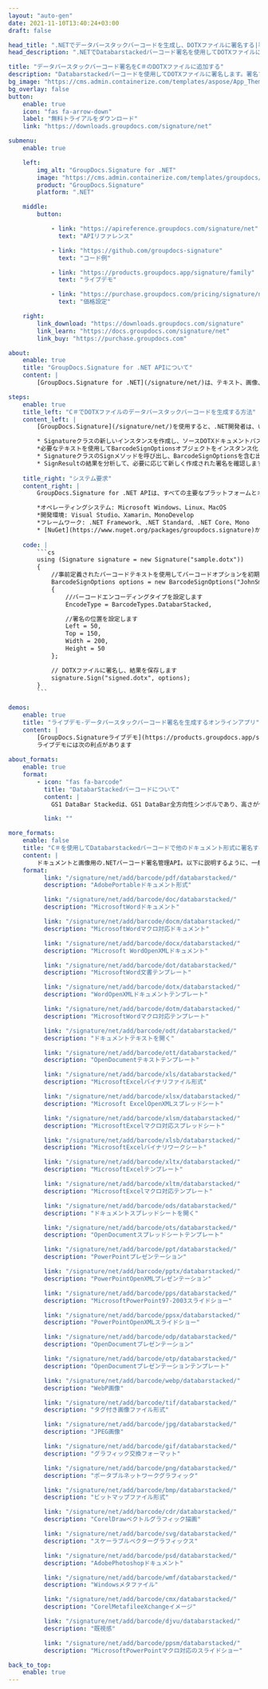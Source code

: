 ```yaml
---
layout: "auto-gen"
date: 2021-11-10T13:40:24+03:00
draft: false

head_title: ".NETでデータバースタックバーコードを生成し、DOTXファイルに署名する|署名文書"
head_description: ".NETでDatabarstackedバーコード署名を使用してDOTXファイルに署名する-人気のあるビジネスドキュメントや画像ファイル形式にバーコードを追加する."

title: "データバースタックバーコード署名をC＃のDOTXファイルに追加する"
description: "Databarstackedバーコードを使用してDOTXファイルに署名します。署名プロパティを操作し、ニーズに合ったドキュメント内で高度な署名オプションを設定します."
bg_image: "https://cms.admin.containerize.com/templates/aspose/App_Themes/V3/images/bg/header1.png"
bg_overlay: false
button:
    enable: true
    icon: "fas fa-arrow-down"
    label: "無料トライアルをダウンロード"
    link: "https://downloads.groupdocs.com/signature/net"

submenu:
    enable: true

    left:
        img_alt: "GroupDocs.Signature for .NET"
        image: "https://cms.admin.containerize.com/templates/groupdocs/images/product-logos/90x90-noborder/groupdocs-signature-net.png"
        product: "GroupDocs.Signature"
        platform: ".NET"

    middle:
        button:

            - link: "https://apireference.groupdocs.com/signature/net"
              text: "APIリファレンス"

            - link: "https://github.com/groupdocs-signature"
              text: "コード例"

            - link: "https://products.groupdocs.app/signature/family"
              text: "ライブデモ"

            - link: "https://purchase.groupdocs.com/pricing/signature/net"
              text: "価格設定"

    right:
        link_download: "https://downloads.groupdocs.com/signature"
        link_learn: "https://docs.groupdocs.com/signature/net"
        link_buy: "https://purchase.groupdocs.com"

about:
    enable: true
    title: "GroupDocs.Signature for .NET APIについて"
    content: |
        [GroupDocs.Signature for .NET](/signature/net/)は、テキスト、画像、バーコード、スタンプ、フォームフィールド、QRコード、メタデータなどのさまざまな署名タイプを使用してデジタルドキュメントに電子署名するネイティブ.NETAPIです。ユーザーは、PDF、Microsoft Word、Excelワークシート、PowerPointプレゼンテーション、Adobe Photoshop、メタファイル、および画像ファイル形式内のデジタル署名を追加、編集、検証、削除、および検索でき、必要に応じて署名プロパティをカスタマイズするための追加サポートがあります。

steps:
    enable: true
    title_left: "C＃でDOTXファイルのデータバースタックバーコードを生成する方法"
    content_left: |
        [GroupDocs.Signature](/signature/net/)を使用すると、.NET開発者は、いくつかの簡単な手順を実行することで、アプリケーション内のDOTXファイルにDatabarstackedバーコードを簡単に追加できます。

        * Signatureクラスの新しいインスタンスを作成し、ソースDOTXドキュメントパスをコンストラクターパラメーターとして渡します。
        *必要なテキストを使用してBarcodeSignOptionsオブジェクトをインスタンス化し、EncodeTypeプロパティをDatabarStackedに設定します。
        * SignatureクラスのSignメソッドを呼び出し、BarcodeSignOptionsを含む出力DOTXファイル名を渡します。
        * SignResultの結果を分析して、必要に応じて新しく作成された署名を確認します。
        
    title_right: "システム要求"
    content_right: |
        GroupDocs.Signature for .NET APIは、すべての主要なプラットフォームとオペレーティングシステムでサポートされています。以下のコードを実行する前に、システムに次の前提条件がインストールされていることを確認してください。

        *オペレーティングシステム: Microsoft Windows、Linux、MacOS
        *開発環境: Visual Studio、Xamarin、MonoDevelop
        *フレームワーク: .NET Framework、.NET Standard、.NET Core、Mono
        * [NuGet](https://www.nuget.org/packages/groupdocs.signature)からGroupDocs.Signaturefor.NETの最新バージョンをダウンロードします
        
    code: |
        ```cs
        using (Signature signature = new Signature("sample.dotx"))
        {
            //事前定義されたバーコードテキストを使用してバーコードオプションを初期化します
            BarcodeSignOptions options = new BarcodeSignOptions("JohnSmith")
            {
                //バーコードエンコーディングタイプを設定します
                EncodeType = BarcodeTypes.DatabarStacked,

                //署名の位置を設定します
                Left = 50,
                Top = 150,
                Width = 200,
                Height = 50
            };

            // DOTXファイルに署名し、結果を保存します 
            signature.Sign("signed.dotx", options);
        }
        ```
        
demos:
    enable: true
    title: "ライブデモ-データバースタックバーコード署名を生成するオンラインアプリ"
    content: |
        [GroupDocs.Signatureライブデモ](https://products.groupdocs.app/signature/family)サイトにアクセスして、DatabarstackedバーコードをDOTXファイルに今すぐ追加してください。  
        ライブデモには次の利点があります
        
about_formats:
    enable: true
    format:
        - icon: "fas fa-barcode"
          title: "DatabarStackedバーコードについて"
          content: |
            GS1 DataBar Stackedは、GS1 DataBar全方向性シンボルであり、高さが低くなり、2つの行に分割され、間に区切りパターンがあります。全高が13モジュールまで低くなることを除いて、GS1 DataBarStackedOmnidirectionと同じです。結果として、このシンボルは全方向に正確に読み取ることができません。

          link: ""

more_formats:
    enable: false
    title: "C＃を使用してDatabarstackedバーコードで他のドキュメント形式に署名する"
    content: |
        ドキュメントと画像用の.NETバーコード署名管理API。以下に説明するように、一般的なファイル形式のいくつかにバーコード署名を追加します。
    format: 
          link: "/signature/net/add/barcode/pdf/databarstacked/"
          description: "AdobePortableドキュメント形式"

          link: "/signature/net/add/barcode/doc/databarstacked/"
          description: "MicrosoftWordドキュメント"

          link: "/signature/net/add/barcode/docm/databarstacked/"
          description: "MicrosoftWordマクロ対応ドキュメント"

          link: "/signature/net/add/barcode/docx/databarstacked/"
          description: "Microsoft WordOpenXMLドキュメント"

          link: "/signature/net/add/barcode/dot/databarstacked/"
          description: "MicrosoftWord文書テンプレート"

          link: "/signature/net/add/barcode/dotx/databarstacked/"
          description: "WordOpenXMLドキュメントテンプレート"

          link: "/signature/net/add/barcode/dotm/databarstacked/"
          description: "MicrosoftWordマクロ対応テンプレート"       

          link: "/signature/net/add/barcode/odt/databarstacked/"
          description: "ドキュメントテキストを開く"

          link: "/signature/net/add/barcode/ott/databarstacked/"
          description: "OpenDocumentテキストテンプレート"

          link: "/signature/net/add/barcode/xls/databarstacked/"
          description: "MicrosoftExcelバイナリファイル形式"

          link: "/signature/net/add/barcode/xlsx/databarstacked/"
          description: "Microsoft ExcelOpenXMLスプレッドシート"

          link: "/signature/net/add/barcode/xlsm/databarstacked/"
          description: "MicrosoftExcelマクロ対応スプレッドシート"

          link: "/signature/net/add/barcode/xlsb/databarstacked/"
          description: "MicrosoftExcelバイナリワークシート"

          link: "/signature/net/add/barcode/xltx/databarstacked/"
          description: "MicrosoftExcelテンプレート"

          link: "/signature/net/add/barcode/xltm/databarstacked/"
          description: "MicrosoftExcelマクロ対応テンプレート"

          link: "/signature/net/add/barcode/ods/databarstacked/"
          description: "ドキュメントスプレッドシートを開く"

          link: "/signature/net/add/barcode/ots/databarstacked/"
          description: "OpenDocumentスプレッドシートテンプレート"

          link: "/signature/net/add/barcode/ppt/databarstacked/"
          description: "PowerPointプレゼンテーション"

          link: "/signature/net/add/barcode/pptx/databarstacked/"
          description: "PowerPointOpenXMLプレゼンテーション"

          link: "/signature/net/add/barcode/pps/databarstacked/"
          description: "MicrosoftPowerPoint97-2003スライドショー"

          link: "/signature/net/add/barcode/ppsx/databarstacked/"
          description: "PowerPointOpenXMLスライドショー"                              

          link: "/signature/net/add/barcode/odp/databarstacked/"
          description: "OpenDocumentプレゼンテーション"

          link: "/signature/net/add/barcode/otp/databarstacked/"
          description: "OpenDocumentプレゼンテーションテンプレート"

          link: "/signature/net/add/barcode/webp/databarstacked/"
          description: "WebP画像"

          link: "/signature/net/add/barcode/tif/databarstacked/"
          description: "タグ付き画像ファイル形式"

          link: "/signature/net/add/barcode/jpg/databarstacked/"
          description: "JPEG画像"

          link: "/signature/net/add/barcode/gif/databarstacked/"
          description: "グラフィック交換フォーマット"

          link: "/signature/net/add/barcode/png/databarstacked/"
          description: "ポータブルネットワークグラフィック"

          link: "/signature/net/add/barcode/bmp/databarstacked/"
          description: "ビットマップファイル形式"

          link: "/signature/net/add/barcode/cdr/databarstacked/"
          description: "CorelDrawベクトルグラフィック描画"

          link: "/signature/net/add/barcode/svg/databarstacked/"
          description: "スケーラブルベクターグラフィックス"

          link: "/signature/net/add/barcode/psd/databarstacked/"
          description: "AdobePhotoshopドキュメント"

          link: "/signature/net/add/barcode/wmf/databarstacked/"
          description: "Windowsメタファイル"        

          link: "/signature/net/add/barcode/cmx/databarstacked/"
          description: "CorelMetafileeXchangeイメージ"

          link: "/signature/net/add/barcode/djvu/databarstacked/"
          description: "既視感"

          link: "/signature/net/add/barcode/ppsm/databarstacked/"
          description: "MicrosoftPowerPointマクロ対応のスライドショー"

back_to_top:
    enable: true
---
```

